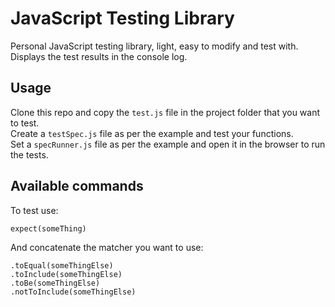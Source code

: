 # JavaScript Testing Library

Personal JavaScript testing library, light, easy to modify and test with.  
Displays the test results in the console log.

## Usage

Clone this repo and copy the `test.js` file in the project folder that you want to test.  
Create a `testSpec.js` file as per the example and test your functions.  
Set a `specRunner.js` file as per the example and open it in the browser to run the tests.

## Available commands

To test use:

```
expect(someThing)
```

And concatenate the matcher you want to use:

```
.toEqual(someThingElse)
.toInclude(someThingElse)
.toBe(someThingElse)
.notToInclude(someThingElse)
```
